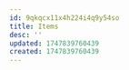 ```yaml
---
id: 9qkqcx11x4h224i4q9y54so
title: Items
desc: ''
updated: 1747839760439
created: 1747839760439
---
```

